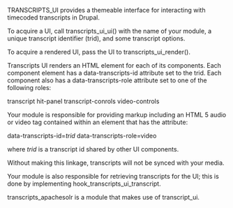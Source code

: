 TRANSCRIPTS_UI provides a themeable interface for interacting with
timecoded transcripts in Drupal.

To acquire a UI, call transcripts_ui_ui() with the name of your
module, a unique transcript identifier (trid), and some transcript
options.

To acquire a rendered UI, pass the UI to transcripts_ui_render().

Transcripts UI renders an HTML element for each of its components.
Each component element has a data-transcripts-id attribute set to
the trid. Each component also has a data-transcripts-role attribute
set to one of the following roles:

  transcript
  hit-panel
  transcript-conrols
  video-controls

Your module is responsible for providing markup including an
HTML 5 audio or video tag contained within an element that has the
attribute:

  data-transcripts-id=*trid*
  data-transcripts-role=video

where *trid* is a transcript id shared by other UI components. 

Without making this linkage, transcripts will not be synced with
your media.

Your module is also responsible for retrieving transcripts for the
UI; this is done by implementing hook_transcripts_ui_transcript.

transcripts_apachesolr is a module that makes use of transcript_ui.
